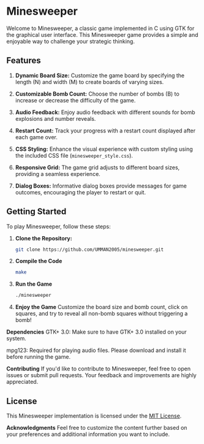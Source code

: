 # Minesweeper

Welcome to Minesweeper, a classic game implemented in C using GTK for the graphical user interface. This Minesweeper game provides a simple and enjoyable way to challenge your strategic thinking.

## Features

1. **Dynamic Board Size:** Customize the game board by specifying the length (N) and width (M) to create boards of varying sizes.

2. **Customizable Bomb Count:** Choose the number of bombs (B) to increase or decrease the difficulty of the game.

3. **Audio Feedback:** Enjoy audio feedback with different sounds for bomb explosions and number reveals.

4. **Restart Count:** Track your progress with a restart count displayed after each game over.

5. **CSS Styling:** Enhance the visual experience with custom styling using the included CSS file (`minesweeper_style.css`).

6. **Responsive Grid:** The game grid adjusts to different board sizes, providing a seamless experience.

7. **Dialog Boxes:** Informative dialog boxes provide messages for game outcomes, encouraging the player to restart or quit.

## Getting Started

To play Minesweeper, follow these steps:

1. **Clone the Repository:**
    ```bash
    git clone https://github.com/UMMAN2005/minesweeper.git

2. **Compile the Code**
    ```bash
    make

3. **Run the Game**
    ```bash
    ./minesweeper

4. **Enjoy the Game**
Customize the board size and bomb count, click on squares, and try to reveal all non-bomb squares without triggering a bomb!

**Dependencies**
GTK+ 3.0: Make sure to have GTK+ 3.0 installed on your system.

mpg123: Required for playing audio files. Please download and install it before running the game.

**Contributing**
If you'd like to contribute to Minesweeper, feel free to open issues or submit pull requests. Your feedback and improvements are highly appreciated.

## License
This Minesweeper implementation is licensed under the [MIT License](LICENSE).


**Acknowledgments**
Feel free to customize the content further based on your preferences and additional information you want to include.